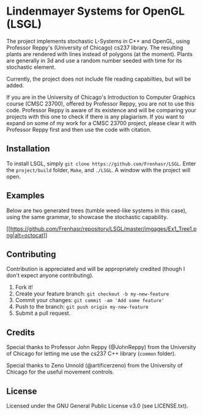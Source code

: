 # Lindenmayer Systems for OpenGL (LSGL)

The project implements stochastic L-Systems in C++ and OpenGL, using Professor Reppy's (University of Chicago) cs237 library. The resulting plants are rendered with lines instead of polygons (at the moment). Plants are generally in 3d and use a random number seeded with time for its stochastic element.

Currently, the project does not include file reading capabilties, but will be added.

If you are in the University of Chicago's Introduction to Computer Graphics course (CMSC 23700), offered by Professor Reppy, you are not to use this code. Professor Reppy is aware of its existence and will be comparing your projects with this one to check if there is any plagiarism.
If you want to expand on some of my work for a CMSC 23700 project, please clear it with Professor Reppy first and then use the code with citation.

## Installation

To install LSGL, simply `git clone https://github.com/Frenhasr/LSGL`. Enter the `project/build` folder, `Make`, and `./LSGL`. A window with the project will open.

## Examples

Below are two generated trees (tumble weed-like systems in this case), using the same grammar, to showcase the stochastic capability.

[[https://github.com/Frenhasr/repository/LSGL/master/imgages/Ex1_Tree1.png|alt=octocat]]

## Contributing

Contribution is appreciated and will be appropriately credited (though I don't expect anyone contributing).

1. Fork it!
2. Create your feature branch: `git checkout -b my-new-feature`
3. Commit your changes: `git commit -am 'Add some feature'`
4. Push to the branch: `git push origin my-new-feature`
5. Submit a pull request.

## Credits

Special thanks to Professor John Reppy (@JohnReppy) from the University of Chicago for letting me use the cs237 C++ library (`common` folder).

Special thanks to Zeno Unnold (@artificerzeno) from the University of Chicago for the useful movement controls.

## License

Licensed under the GNU General Public License v3.0 (see LICENSE.txt).